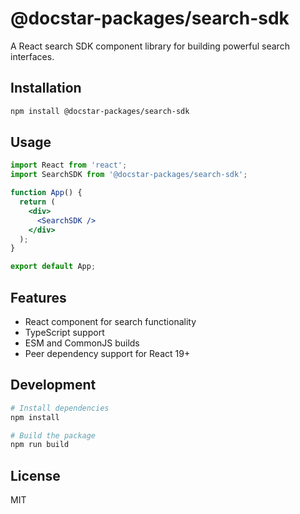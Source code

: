 # @docstar-packages/search-sdk

A React search SDK component library for building powerful search interfaces.

## Installation

```bash
npm install @docstar-packages/search-sdk
```

## Usage

```jsx
import React from 'react';
import SearchSDK from '@docstar-packages/search-sdk';

function App() {
  return (
    <div>
      <SearchSDK />
    </div>
  );
}

export default App;
```

## Features

- React component for search functionality
- TypeScript support
- ESM and CommonJS builds
- Peer dependency support for React 19+

## Development

```bash
# Install dependencies
npm install

# Build the package
npm run build
```

## License

MIT
